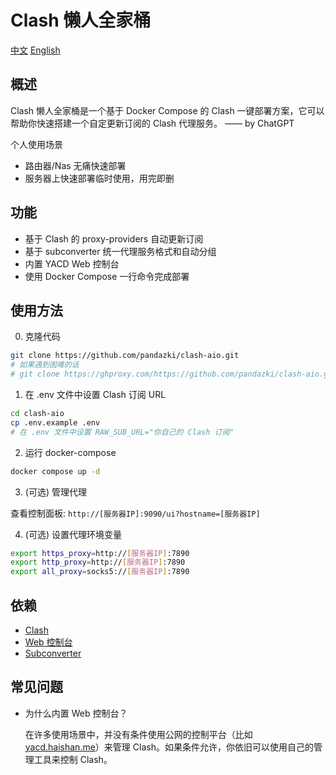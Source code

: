 # Clash 懒人全家桶

[中文](README-zh.md) [English](README.md)

## 概述

Clash 懒人全家桶是一个基于 Docker Compose 的 Clash 一键部署方案，它可以帮助你快速搭建一个自定更新订阅的 Clash 代理服务。 —— by ChatGPT

个人使用场景
- 路由器/Nas 无痛快速部署
- 服务器上快速部署临时使用，用完即删

## 功能

- 基于 Clash 的 proxy-providers 自动更新订阅
- 基于 subconverter 统一代理服务格式和自动分组
- 内置 YACD Web 控制台
- 使用 Docker Compose 一行命令完成部署

## 使用方法

0. 克隆代码

```bash
git clone https://github.com/pandazki/clash-aio.git
# 如果遇到困难的话
# git clone https://ghproxy.com/https://github.com/pandazki/clash-aio.git
```

1. 在 .env 文件中设置 Clash 订阅 URL

```bash
cd clash-aio
cp .env.example .env
# 在 .env 文件中设置 RAW_SUB_URL="你自己的 Clash 订阅"
```

2. 运行 docker-compose

```bash
docker compose up -d
```

3. (可选) 管理代理

查看控制面板: `http://[服务器IP]:9090/ui?hostname=[服务器IP]`

4. (可选) 设置代理环境变量

```bash
export https_proxy=http://[服务器IP]:7890
export http_proxy=http://[服务器IP]:7890
export all_proxy=socks5://[服务器IP]:7890
```

## 依赖

- [Clash](https://github.com/Dreamacro/clash)
- [Web 控制台](https://github.com/haishanh/yacd)
- [Subconverter](https://github.com/tindy2013/subconverter)

## 常见问题

- 为什么内置 Web 控制台？

  在许多使用场景中，并没有条件使用公网的控制平台（比如 [yacd.haishan.me](http://yacd.haishan.me/)）来管理 Clash。如果条件允许，你依旧可以使用自己的管理工具来控制 Clash。
